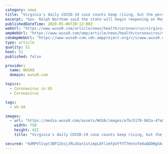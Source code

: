 ```yaml
---
category: news
title: "Virginia's daily COVID-19 case counts keep rising, but the percent of positive cases is falling. Here's what that means"
excerpt: "Gov. Ralph Northam said the state will begin reopening on May 15, partly because it has seen a downward trend in the percentage of tests coming back positive."
publishedDateTime: 2020-05-06T20:12:00Z
webUrl: "https://www.wusa9.com/article/news/health/coronavirus/virginia-new-case-counts-rising-positive-percentage-falling/65-02ad4af8-f675-4c9e-9000-aaf42c18ff76"
ampWebUrl: "https://www.wusa9.com/amp/article/news/health/coronavirus/virginia-new-case-counts-rising-positive-percentage-falling/65-02ad4af8-f675-4c9e-9000-aaf42c18ff76"
cdnAmpWebUrl: "https://www-wusa9-com.cdn.ampproject.org/c/s/www.wusa9.com/amp/article/news/health/coronavirus/virginia-new-case-counts-rising-positive-percentage-falling/65-02ad4af8-f675-4c9e-9000-aaf42c18ff76"
type: article
quality: 51
heat: 51
published: false

provider:
  name: WUSA9
  domain: wusa9.com

topics:
  - Coronavirus in US
  - Coronavirus

tags:
  - US-VA

images:
  - url: "https://media.wusa9.com/assets/WUSA/images/e7bc5170-b02a-47a8-a74c-888b1e772d5d/e7bc5170-b02a-47a8-a74c-888b1e772d5d_750x422.png"
    width: 750
    height: 422
    title: "Virginia's daily COVID-19 case counts keep rising, but the percent of positive cases is falling. Here's what that means"

secured: "6dRPVlCvpt3BP1IksjJRLd3wn1stimpL8YlimfpUYfVT7HntoTe6wQDOWgXAiZ+VfvcltyahxzQJzNlKpi2mtlydymHbveuGXeqKHk/XvGD7zAPoujLdh85vZcEiZyXP2EV+vuUuZ1Qp3UevY/4QRSc71sVwM8XGA9h9jpAnxDANFyGTPZg4xkSAfTmcDgXT+9Evy2F4rchAfqHPtxZXluXn+1ESQn8heNSZB9CL0p16oU3ROSGFfLUh4JwZf7w48hJA8Ld+D9jgy0SWvx8LXeTlzQltZqBYL3WH5cfjLbVhbNs0J0a90lkYjC/x3GR+njLtzQKBFrTe7mql3/okr+iHNxxkzawybB9gwbf/K5mzq/H7IdQjN4l/E/Ue0w1dHyg+kxjbKb1DXPUbgqMokT198ZQzyGMaCAEXC4OH7lejWTRHKkNd0LYqtJbUHjVSkQ6WGgASVvUghGAfa27sXsiujDPKZlzL44xTaEZ8ss0=;CiwAdk5CR4ys2gX6+uMIXg=="
---
```



